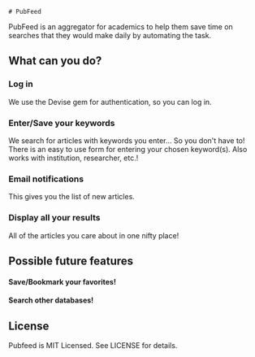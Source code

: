     # PubFeed
PubFeed is an aggregator for academics to help them save time on searches that they would make daily by automating the task.

## What can you do?
### Log in
We use the Devise gem for authentication, so you can log in.
### Enter/Save your keywords
We search for articles with keywords you enter... So you don't have to! There is an easy to use form for entering your chosen keyword(s). Also works with institution, researcher, etc.!
### Email notifications
This gives you the list of new articles.
### Display all your results
All of the articles you care about in one nifty place!

## Possible future features
#### Save/Bookmark your favorites!
#### Search other databases!

## License
Pubfeed is MIT Licensed. See LICENSE for details.